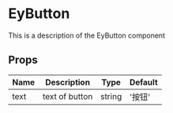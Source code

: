 # EyButton

This is a description of the EyButton component

<!-- The first content similar to the above structure will be the name and description information of the current component -->

<!-- Regardless of the order of the following content and the internal content of the table -->

## Props

| Name | Description    | Type   | Default |
|------|----------------|--------|---------|
| text | text of button | string | '按钮'    |

<!-- The header of the table can be configured -->
<!-- 
  The type support TypeScript writing, but in order to generate better code hints, there are some requirements for reference types

  recommend: `VNode[]`, `VNode[] / Array<string>`
  not recommend: `Array<VNode>`, `Array<VNode \| string>`
 -->
